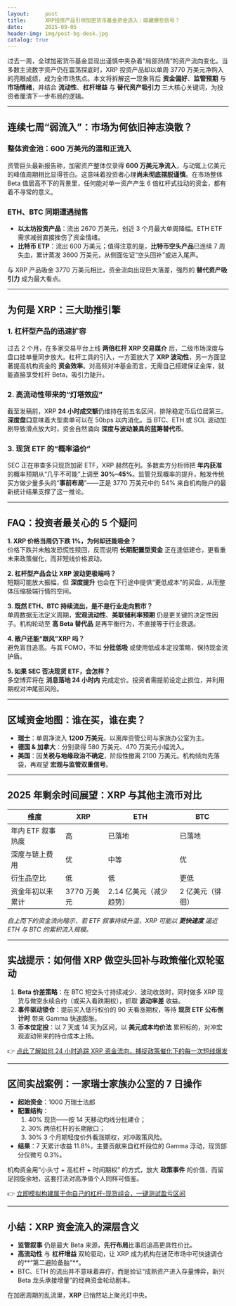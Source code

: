 ```yaml
---
layout:     post
title:      XRP投资产品引领加密货币基金资金流入：暗藏哪些信号？
date:       2025-09-05
header-img: img/post-bg-desk.jpg
catalog: true
---
```


过去一周，全球加密货币基金显现出谨慎中夹杂着“局部热情”的资产流向变化。当多数主流数字资产仍在震荡探底时，XRP 投资产品却以单周 3770 万美元净购入的亮眼成绩，成为全市场焦点。本文将拆解这一现象背后 **资金偏好**、**监管预期** 与 **市场情绪**，并结合 **流动性**、**杠杆增益** 与 **替代资产吸引力** 三大核心关键词，为投资者厘清下一步布局的逻辑。

---

## 连续七周“弱流入”：市场为何依旧神志涣散？

### 整体资金池：600 万美元的温和正流入
资管巨头最新报告称，加密资产整体仅录得 **600 万美元净流入**，与动辄上亿美元的峰值周期相比显得苍白。这意味着投资者心理**尚未彻底摆脱谨慎**。在市场整体 Beta 值居高不下的背景里，任何能对单一资产产生 6 倍杠杆式拉动的资金，都有着不寻常的意义。

### ETH、BTC 同期遭遇抛售
- **以太坊投资产品**：流出 2670 万美元，创近 3 个月最大单周降幅。ETH ETF 需求减弱直接挫伤了资金情绪。  
- **比特币 ETP**：流出 600 万美元；值得注意的是，**比特币空头产品**已连续 7 周失血，累计蒸发 3600 万美元，从侧面佐证“空头回补”或进入尾声。  

与 XRP 产品吸金 3770 万美元相比，资金流向出现巨大落差，强烈的 **替代资产吸引力** 成为最大看点。

---

## 为何是 XRP：三大助推引擎

### 1. **杠杆型产品的迅速扩容**
过去 2 个月，在多家交易平台上线 **两倍杠杆 XRP 交易媒介** 后，二级市场深度与盘口挂单量同步放大。杠杆工具的引入，一方面放大了 **XRP 波动性**，另一方面显著提高机构资金的 **资金效率**。对高频对冲基金而言，无需自己搭建保证金库，就能直接享受杠杆 Beta，吸引力陡升。

### 2. **高流动性带来的“灯塔效应”**
截至发稿前，XRP **24 小时成交额**仍维持在前五名区间，排除稳定币后位居第三。**深度盘口**意味着大型卖单可以在 50bps 以内消化。当 BTC、ETH 或 SOL 波动加剧导致滑点放大时，资金自然涌向 **深度与波动兼具的蓝筹替代币**。

### 3. **现货 ETF 的“概率溢价”**
SEC 正在审查多只现货加密 ETF，XRP 赫然在列。多数卖方分析师把 **年内获准** 的概率预期从“几乎不可能”上调至 **30%–45%**。监管兑现概率的提升，触发传统买方做少量多头的“**事前布局**”——正是 3770 万美元中约 54% 来自机构账户的最新统计结果支撑了这一推论。

---

## FAQ：投资者最关心的 5 个疑问

**1. XRP 价格当周仍下跌 1%，为何却还能吸金？**  
价格下跌并未触发恐慌性赎回，反而说明 **长期配置型资金** 正在逢低建仓，更看重未来政策催化，而非短线价格波动。

**2. 杠杆型产品会让 XRP 波动更极端吗？**  
短期可能放大振幅，但 **深度提升** 也会在下行途中提供“更低成本”的买盘，从而整体压缩极端行情的空间。

**3. 既然 ETH、BTC 持续流出，是不是行业走向熊市？**  
单周数据无法定义周期，**宏观流动性**、**美联储利率预期** 仍是更关键的决定性因子。机构轮动至 **高 Beta 替代品** 是再平衡行为，不直接等于行业衰退。

**4. 散户还能“跟风”XRP 吗？**  
避免盲目追高。与其 FOMO，不如 **分批低吸** 或使用低成本定投策略，保持现金流护盾。

**5. 如果 SEC 否决现货 ETF，会怎样？**  
多空博弈将在 **消息落地 24 小时内** 完成定价。投资者需提前设定止损位，并利用期权对冲尾部风险。

---

## 区域资金地图：谁在买，谁在卖？

- **瑞士**：单周净流入 **1200 万美元**，以离岸资管公司与家族办公室为主。  
- **德国 & 加拿大**：分别录得 580 万美元、470 万美元小幅流入。  
- **美国**：因**关税与地缘政治不确定**，阶段性撤离 2100 万美元。机构倾向先落袋，再观望 **宏观与监管双重信号**。

---

## 2025 年剩余时间展望：XRP 与其他主流币对比

| 维度 | XRP | ETH | BTC |
|---|---|---|---|
| 年内 ETF 叙事热度 | 高 | 已落地 | 已落地 |
| 深度与链上费用 | 优 | 中等 | 优 |
| 衍生品空比 | 低 | 低 | 更低 |
| 资金年初以来累计 | 3770 万美元 | 2.14 亿美元（减少趋势） | 2 亿美元（徘徊） |

*自上而下的资金流向暗示，若 ETF 叙事持续升温，XRP 可能以 **更快速度** 逼近 ETH 与 BTC 的累积流入规模。*

---

## 实战提示：如何借 XRP 做空头回补与政策催化双轮驱动

1. **Beta 价差策略**：在 BTC 短空头寸持续减少、波动收敛时，同时做多 XRP 现货与做空永续合约（或买入看跌期权），抓取 **波动率差** 收益。  
2. **事件驱动锁仓**：提前买入低行权价的 90 天看涨期权，等待 **现货 ETF 公布倒计时** 带来 Gamma 快速膨胀。  
3. **币本位定投**：以 7 天或 14 天为区间，以 **美元成本均价法** 累积标的，对冲宏观波动带来的持仓成本上扬。

👉 [点此了解如何 24 小时追踪 XRP 资金流向，捕捉政策催化下的每一次短线爆发](https://okxdog.com/)

---

## 区间实战案例：一家瑞士家族办公室的 7 日操作

- **起始资金**：1000 万瑞士法郎  
- **配置结构**：  
  1. 40% 现货——按 14 天移动均线分批建仓；  
  2. 30% 两倍杠杆的长期敞口；  
  3. 30% 3 个月期轻度价外看涨期权，对冲政策风险。  
- **结果**：7 天累计收益 11.8%，主要贡献来自杠杆段位的 Gamma 浮动，现货部分仅微亏 0.3%。

机构资金用“小头寸 + 高杠杆 + 时间期权” 的方式，放大 **政策事件** 的价值，而留足回旋余地，这套打法对高净值个人同样可借鉴。

👉 [立即模拟构建属于你自己的杠杆-现货组合，一键测试盈亏区间](https://okxdog.com/)

---

## 小结：XRP 资金流入的深层含义

- **监管叙事** 仍是最大 Beta 来源，**先行布局**比事后追高更具性价比。  
- **高流动性** 与 **杠杆增益** 双轮驱动，让 XRP 成为机构在迷茫市场中可快速调仓的**“第二避险备胎”**。  
- BTC、ETH 的流出并不意味着弃疗，而是验证“成熟资产进入存量博弈，新兴 Beta 龙头承接增量”的经典资金轮动剧本。

在加密周期的乱流里，**XRP** 已悄然站上聚光灯中央。
